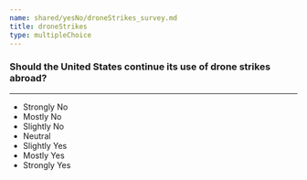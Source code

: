 ```yaml
---
name: shared/yesNo/droneStrikes_survey.md
title: droneStrikes
type: multipleChoice
---
```


### Should the United States continue its use of drone strikes abroad?

---

- Strongly No
- Mostly No
- Slightly No
- Neutral
- Slightly Yes
- Mostly Yes
- Strongly Yes

